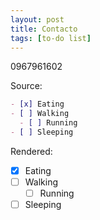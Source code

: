 ```yaml
---
layout: post
title: Contacto
tags: [to-do list]
---
```


0967961602

Source:

```markdown
- [x] Eating
- [ ] Walking
  - [ ] Running
- [ ] Sleeping
```

Rendered:

- [x] Eating
- [ ] Walking
  - [ ] Running
- [ ] Sleeping
